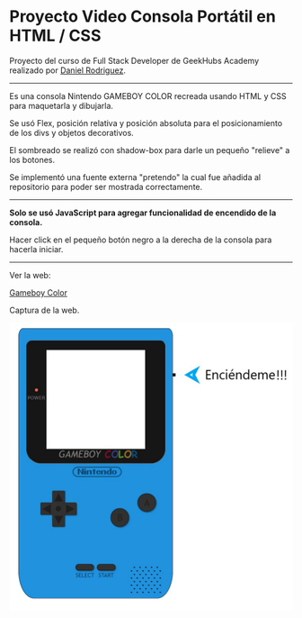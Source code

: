 # Proyecto Video Consola Portátil en HTML / CSS

Proyecto del curso de Full Stack Developer de GeekHubs Academy realizado por [Daniel Rodriguez](mailto:danielrodriguezserafin@gmail.com).

---

Es una consola Nintendo GAMEBOY COLOR recreada usando HTML y CSS para maquetarla y dibujarla. 

Se usó Flex, posición relativa y posición absoluta para el posicionamiento de los divs y objetos decorativos.

El sombreado se realizó con shadow-box para darle un pequeño "relieve" a los botones.

Se implementó una fuente externa "pretendo" la cual fue añadida al repositorio para poder ser mostrada correctamente.

---

**Solo se usó JavaScript para agregar funcionalidad de encendido de la consola.**

Hacer click en el pequeño botón negro a la derecha de la consola para hacerla iniciar.

---

Ver la web:

[Gameboy Color](https://danrodsf.github.io/Video_Consola/)

Captura de la web.

![Captura](https://raw.githubusercontent.com/Danrodsf/Video_Consola/main/img/captura.jpg)
